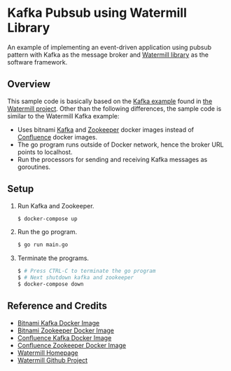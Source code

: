 # Kafka Pubsub using Watermill Library

An example of implementing an event-driven application using pubsub pattern with Kafka as the message broker and [Watermill library](https://github.com/ThreeDotsLabs/watermill) as the software framework.

## Overview

This sample code is basically based on the [Kafka example](https://github.com/ThreeDotsLabs/watermill/tree/master/_examples/pubsubs/kafka) found in [the Watermill project](https://github.com/ThreeDotsLabs/watermill). Other than the following differences, the sample code is similar to the Watermill Kafka example:

* Uses bitnami [Kafka](https://hub.docker.com/r/bitnami/kafka) and [Zookeeper](https://hub.docker.com/r/bitnami/zookeeper) docker images instead of [Confluence](https://hub.docker.com/u/confluentinc) docker images.
* The go program runs outside of Docker network, hence the broker URL points to localhost.
* Run the processors for sending and receiving Kafka messages as goroutines.

## Setup

1. Run Kafka and Zookeeper.

   ```bash
   $ docker-compose up
   ```
   
2. Run the go program.

   ```bash
   $ go run main.go
   ```
   
3. Terminate the programs.

   ```bash
   $ # Press CTRL-C to terminate the go program
   $ # Next shutdown kafka and zookeeper
   $ docker-compose down
   ```

## Reference and Credits

* [Bitnami Kafka Docker Image](https://hub.docker.com/r/bitnami/kafka)
* [Bitnami Zookeeper Docker Image](https://hub.docker.com/r/bitnami/zookeeper)
* [Confluence Kafka Docker Image](https://hub.docker.com/r/confluentinc/cp-kafka)
* [Confluence Zookeeper Docker Image](https://hub.docker.com/r/confluentinc/cp-zookeeper)
* [Watermill Homepage](https://watermill.io/)
* [Watermill Github Project](https://github.com/ThreeDotsLabs/watermill)
